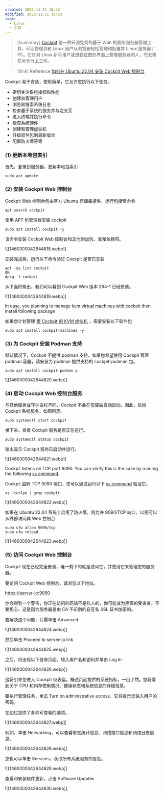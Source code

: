 ```yaml
---
created: 2023-11-21 16:53
modified: 2023-11-21 16:53
tags:
  - Linux
  - 工具
---
```


> [!summary]
> [Cockpit](https://cockpit-project.org/) 是一种开源免费的基于 Web 的图形服务器管理工具，可让管理员和 Linux 用户从浏览器轻松管理和配置其 Linux 服务器 / PC。它针对 Linux 新手用户或想要在图形界面上管理服务器的人，而无需在命令行上工作。 

> [!link] Reference
> [如何在 Ubuntu 22.04 安装 Cockpit Web 控制台](https://segmentfault.com/a/1190000042644816)

Cockpit 易于安装，使用简单，它允许您执行以下任务。

-   密切关注系统指标和性能
-   创建和管理用户
-   浏览和搜索系统日志
-   检查基于系统的服务并与之交互
-   进入终端并执行命令
-   检查系统硬件
-   创建和管理虚拟机
-   升级软件包到最新版本
-   配置防火墙等等

### (1) 更新本地包索引

首先，登录到服务器，更新本地包索引

```shell
sudo apt update
```

### (2) 安装 Cockpit Web 控制台

Cockpit Web 控制台包由官方 Ubuntu 存储库提供，运行包搜索命令

```shell
apt search cockpit
```

使用 APT 包管理器安装 cockpit

```shell
sudo apt install cockpit -y
```

该命令安装 Cockpit Web 控制台和其他附加包、库和依赖项。

![[1460000042644818.webp]]

安装完成后，运行以下命令验证 Cockpit 是否已安装

```shell
apt -qq list cockpit
OR
dpkg -l cockpit
```

从下面的输出，我们可以看到 Cockpit Web 版本 264-1 已经安装。

![[1460000042644819.webp]]

In case, you planning to manage [kvm virtual machines with cockpit](https://link.segmentfault.com/?enc=BjyJMrSsPCupwb9ikjkXLQ%3D%3D.lfHh%2FmrW8wz9xjcPDxOaHKhDqt1RemfsFf3YhMoWvST%2FrHF06z7mZRHXb81uYozhc17%2BcQRPT2sMCA1XQ%2FQBmkVygKuIIHmE1SCj13Zkmao%3D) then install following package

如果您计划管理 [带 Cockpit 的 KVM 虚拟机](https://link.segmentfault.com/?enc=Nd15B7L%2Fd%2Bo4eyCW5ldgkg%3D%3D.xC15Yj%2Bfj9MAYb6ykOk3cdqqOZqBXwwj8t8M61WWV2qrA1t8jhXm4OCWb53IhxFnT0zpErdA6mmptnXmnU8Hfqzz7LWCUtN7NPhba4a2aow%3D) ，需要安装以下软件包

```shell
sudo apt install cockpit-machines -y
```

### (3) 为 Cockpit 安装 Podman 支持

默认情况下，Cockpit 不提供 podman 支持。如果您希望使用 Cockpit 管理 podman 容器，请安装为 podman 提供支持的 cockpit-podman 包。

```shell
sudo apt install cockpit-podman y
```

![[1460000042644820.webp]]

### (4) 启动 Cockpit Web 控制台服务

与其他服务或守护进程不同，Cockpit 不会在安装后自动启动。因此，启动 Cockpit 系统服务，如图所示。

```shell
sudo systemctl start cockpit
```

接下来，查看 Cockpit 服务是否正在运行。

```shell
sudo systemctl status cockpit
```

输出显示 Cockpit 服务已启动并运行。

![[1460000042644821.webp]]

Cockpit listens on TCP port 9090. You can verify this is the case by running the following [ss command](https://link.segmentfault.com/?enc=iQ%2FFGfdpkUFeIt5%2BVP1PuQ%3D%3D.5nP4pmvT9L264BV76awO%2Fqg4vLirnihJoehaeHdMQJsdD%2B9GmfC7eOqFZfpb7CByIZfn57YnJgxgPo0377JoTHZcBL2BwRskFxhEEEoqUBs%3D).

Cockpit 监听 TCP 9090 端口，您可以通过运行以下 [ss command](https://link.segmentfault.com/?enc=5EiXE1vCQdDS2IQBNnmTMA%3D%3D.9Namw0By7GiJis3mLxDq90h%2FgaVmz7OTI37%2BJkZpOQXWD%2BheRGsNo7JIL6uprikcJFxrtPIqdD7WxvpmA53j4pBO3Fh4wG5QGd5JhzZvf93AYJaq7M4TQBVbmIqL28pF) 验证它。

```shell
ss -tunlpe | grep cockpit
```

![[1460000042644822.webp]]

如果在 Ubuntu 22.04 系统上启用了防火墙，则允许 9090/TCP 端口，以便可以从外部访问其 Web 控制台

```shell
sudo ufw allow 9090/tcp
sudo ufw reload
```

![[1460000042644823.webp]]

### (5) 访问 Cockpit Web 控制台

Cockpit 现在已经完全安装，唯一剩下的就是访问它，并使用它来管理您的服务器。

要访问 Cockpit Web 控制台，请浏览以下地址。

[https://server-ip:9090](https://link.segmentfault.com/?enc=No%2B8hP%2Fk%2BiCtcWHRbdXpYg%3D%3D.nw%2F10Zz%2FNpERpgnnI8ixwKJJ%2BKxhXbVDkP2mA%2BOzVl0%3D)

你会得到一个警告，你正在访问的网站不是私人的，你可能成为黑客的受害者。不要担心，这是因为服务器是由 CA 不识别的自签名 SSL 证书加密的。

要解决这个问题，只需单击 Advanced

![[1460000042644824.webp]]

然后单击 Proceed to server-ip link

![[1460000042644825.webp]]

之后，将出现以下登录页面。输入用户名和密码并单击 Log In

![[1460000042644826.webp]]

这将引导您进入 Cockpit 仪表盘。概述页面提供的系统指标，一目了然。您将看到关于 CPU 和内存使用情况、健康状态和系统信息的详细信息。

要执行管理任务，单击 Turn on administrative access，它将提示您输入用户的密码。

左边栏提供了各种可查看的选项。

![[1460000042644827.webp]]

例如，单击 Networking，可以查看带宽统计信息、网络接口信息和网络日志信息。

![[1460000042644828.webp]]

您也可以单击 Services，获取所有系统服务的信息。

![[1460000042644829.webp]]

查看和安装软件更新，点击 Software Updates

![[1460000042644830.webp]]


